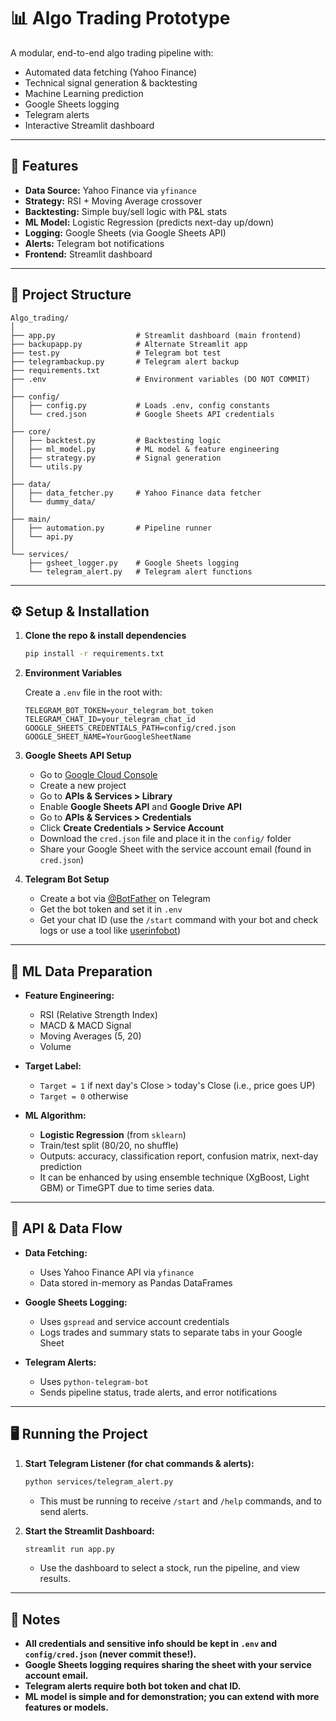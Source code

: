 # 📊 Algo Trading Prototype

A modular, end-to-end algo trading pipeline with:
- Automated data fetching (Yahoo Finance)
- Technical signal generation & backtesting
- Machine Learning prediction
- Google Sheets logging
- Telegram alerts
- Interactive Streamlit dashboard

---

## 🚀 Features

- **Data Source:** Yahoo Finance via `yfinance`
- **Strategy:** RSI + Moving Average crossover
- **Backtesting:** Simple buy/sell logic with P&L stats
- **ML Model:** Logistic Regression (predicts next-day up/down)
- **Logging:** Google Sheets (via Google Sheets API)
- **Alerts:** Telegram bot notifications
- **Frontend:** Streamlit dashboard

---

## 📁 Project Structure

```
Algo_trading/
│
├── app.py                  # Streamlit dashboard (main frontend)
├── backupapp.py            # Alternate Streamlit app
├── test.py                 # Telegram bot test
├── telegrambackup.py       # Telegram alert backup
├── requirements.txt
├── .env                    # Environment variables (DO NOT COMMIT)
│
├── config/
│   ├── config.py           # Loads .env, config constants
│   └── cred.json           # Google Sheets API credentials
│
├── core/
│   ├── backtest.py         # Backtesting logic
│   ├── ml_model.py         # ML model & feature engineering
│   ├── strategy.py         # Signal generation
│   └── utils.py
│
├── data/
│   ├── data_fetcher.py     # Yahoo Finance data fetcher
│   └── dummy_data/
│
├── main/
│   ├── automation.py       # Pipeline runner
│   └── api.py
│
└── services/
    ├── gsheet_logger.py    # Google Sheets logging
    └── telegram_alert.py   # Telegram alert functions
```

---

## ⚙️ Setup & Installation

1. **Clone the repo & install dependencies**
    ```sh
    pip install -r requirements.txt
    ```

2. **Environment Variables**

    Create a `.env` file in the root with:
    ```
    TELEGRAM_BOT_TOKEN=your_telegram_bot_token
    TELEGRAM_CHAT_ID=your_telegram_chat_id
    GOOGLE_SHEETS_CREDENTIALS_PATH=config/cred.json
    GOOGLE_SHEET_NAME=YourGoogleSheetName
    ```

3. **Google Sheets API Setup**
    - Go to [Google Cloud Console](https://console.cloud.google.com/)
    - Create a new project
    - Go to **APIs & Services > Library**
    - Enable **Google Sheets API** and **Google Drive API**
    - Go to **APIs & Services > Credentials**
    - Click **Create Credentials > Service Account**
    - Download the `cred.json` file and place it in the `config/` folder
    - Share your Google Sheet with the service account email (found in `cred.json`)

4. **Telegram Bot Setup**
    - Create a bot via [@BotFather](https://t.me/BotFather) on Telegram
    - Get the bot token and set it in `.env`
    - Get your chat ID (use the `/start` command with your bot and check logs or use a tool like [userinfobot](https://t.me/userinfobot))

---

## 🧠 ML Data Preparation

- **Feature Engineering:**  
  - RSI (Relative Strength Index)
  - MACD & MACD Signal
  - Moving Averages (5, 20)
  - Volume

- **Target Label:**  
  - `Target = 1` if next day's Close > today's Close (i.e., price goes UP)
  - `Target = 0` otherwise

- **ML Algorithm:**  
  - **Logistic Regression** (from `sklearn`)
  - Train/test split (80/20, no shuffle)
  - Outputs: accuracy, classification report, confusion matrix, next-day prediction
  - It can be enhanced by using ensemble technique (XgBoost, Light GBM) or TimeGPT due to time series data. 

---

## 🔗 API & Data Flow

- **Data Fetching:**  
  - Uses Yahoo Finance API via `yfinance`
  - Data stored in-memory as Pandas DataFrames

- **Google Sheets Logging:**  
  - Uses `gspread` and service account credentials
  - Logs trades and summary stats to separate tabs in your Google Sheet

- **Telegram Alerts:**  
  - Uses `python-telegram-bot`
  - Sends pipeline status, trade alerts, and error notifications

---

## 🖥️ Running the Project

1. **Start Telegram Listener (for chat commands & alerts):**
    ```sh
    python services/telegram_alert.py
    ```
    - This must be running to receive `/start` and `/help` commands, and to send alerts.

2. **Start the Streamlit Dashboard:**
    ```sh
    streamlit run app.py
    ```
    - Use the dashboard to select a stock, run the pipeline, and view results.

---

## 📝 Notes

- **All credentials and sensitive info should be kept in `.env` and `config/cred.json` (never commit these!).**
- **Google Sheets logging requires sharing the sheet with your service account email.**
- **Telegram alerts require both bot token and chat ID.**
- **ML model is simple and for demonstration; you can extend with more features or models.**
